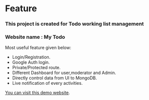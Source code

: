 # Feature

<h3> This project is created for Todo working list management</h3>

<h3> Website name : My Todo </h3>

Most useful feature given below:

- Login/Registration. 
- Google Auth login.
- Private/Protected route.
- Different Dashboard for user,moderator and Admin.
- Directly control data from UI to MongoDB.
- Live notification of every activities. 

[You can visit this demo website](https://ass12-crud-server3.vercel.app/).

